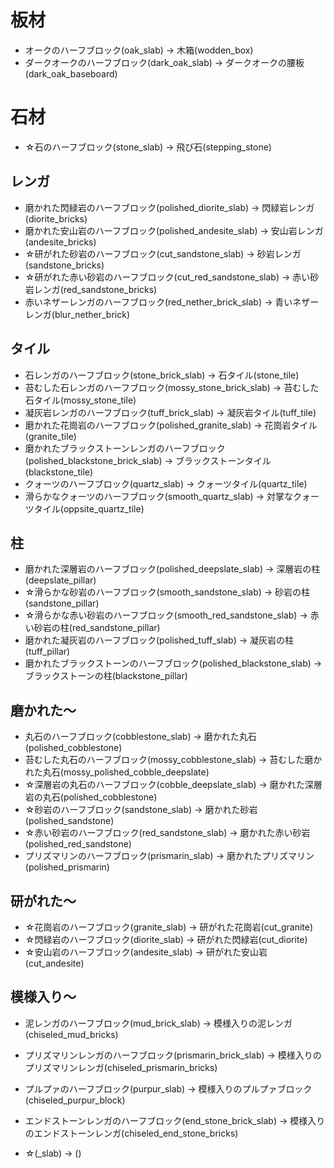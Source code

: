 # 板材
- オークのハーフブロック(oak_slab) -> 木箱(wodden_box)
- ダークオークのハーフブロック(dark_oak_slab) -> ダークオークの腰板(dark_oak_baseboard)

# 石材
- ☆石のハーフブロック(stone_slab) -> 飛び石(stepping_stone)

## レンガ
- 磨かれた閃緑岩のハーフブロック(polished_diorite_slab) -> 閃緑岩レンガ(diorite_bricks)
- 磨かれた安山岩のハーフブロック(polished_andesite_slab) -> 安山岩レンガ(andesite_bricks)
- ☆研がれた砂岩のハーフブロック(cut_sandstone_slab) -> 砂岩レンガ(sandstone_bricks)
- ☆研がれた赤い砂岩のハーフブロック(cut_red_sandstone_slab) -> 赤い砂岩レンガ(red_sandstone_bricks)
- 赤いネザーレンガのハーフブロック(red_nether_brick_slab) -> 青いネザーレンガ(blur_nether_brick)

## タイル
- 石レンガのハーフブロック(stone_brick_slab) -> 石タイル(stone_tile)
- 苔むした石レンガのハーフブロック(mossy_stone_brick_slab) -> 苔むした石タイル(mossy_stone_tile)
- 凝灰岩レンガのハーフブロック(tuff_brick_slab) -> 凝灰岩タイル(tuff_tile)
- 磨かれた花崗岩のハーフブロック(polished_granite_slab) -> 花崗岩タイル(granite_tile)
- 磨かれたブラックストーンレンガのハーフブロック(polished_blackstone_brick_slab) -> ブラックストーンタイル(blackstone_tile)
- クォーツのハーフブロック(quartz_slab) -> クォーツタイル(quartz_tile)
- 滑らかなクォーツのハーフブロック(smooth_quartz_slab) -> 対掌なクォーツタイル(oppsite_quartz_tile)


## 柱
- 磨かれた深層岩のハーフブロック(polished_deepslate_slab) -> 深層岩の柱(deepslate_pillar)
- ☆滑らかな砂岩のハーフブロック(smooth_sandstone_slab) -> 砂岩の柱(sandstone_pillar)
- ☆滑らかな赤い砂岩のハーフブロック(smooth_red_sandstone_slab) -> 赤い砂岩の柱(red_sandstone_pillar)
- 磨かれた凝灰岩のハーフブロック(polished_tuff_slab) -> 凝灰岩の柱(tuff_pillar)
- 磨かれたブラックストーンのハーフブロック(polished_blackstone_slab) -> ブラックストーンの柱(blackstone_pillar)

## 磨かれた～
- 丸石のハーフブロック(cobblestone_slab) -> 磨かれた丸石(polished_cobblestone)
- 苔むした丸石のハーフブロック(mossy_cobblestone_slab) -> 苔むした磨かれた丸石(mossy_polished_cobble_deepslate)
- ☆深層岩の丸石のハーフブロック(cobble_deepslate_slab) -> 磨かれた深層岩の丸石(polished_cobblestone)
- ☆砂岩のハーフブロック(sandstone_slab) -> 磨かれた砂岩(polished_sandstone)
- ☆赤い砂岩のハーフブロック(red_sandstone_slab) -> 磨かれた赤い砂岩(polished_red_sandstone)
- プリズマリンのハーフブロック(prismarin_slab) -> 磨かれたプリズマリン(polished_prismarin)

## 研がれた～
- ☆花崗岩のハーフブロック(granite_slab) -> 研がれた花崗岩(cut_granite)
- ☆閃緑岩のハーフブロック(diorite_slab) -> 研がれた閃緑岩(cut_diorite)
- ☆安山岩のハーフブロック(andesite_slab) -> 研がれた安山岩(cut_andesite)

## 模様入り～
- 泥レンガのハーフブロック(mud_brick_slab) -> 模様入りの泥レンガ(chiseled_mud_bricks)
- プリズマリンレンガのハーフブロック(prismarin_brick_slab) -> 模様入りのプリズマリンレンガ(chiseled_prismarin_bricks)
- プルプァのハーフブロック(purpur_slab) -> 模様入りのプルプァブロック(chiseled_purpur_block)
- エンドストーンレンガのハーフブロック(end_stone_brick_slab) -> 模様入りのエンドストーンレンガ(chiseled_end_stone_bricks)

- ☆(_slab) -> ()